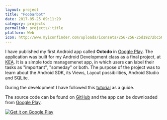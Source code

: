 ```yaml
---
layout: project
title: "Foobarbot"
date: 2017-05-25 09:11:29
category: projects
permalink: projects/:title
platform: Web
icon: http://www.myiconfinder.com/uploads/iconsets/256-256-25d19272bc58056226f77270b80e3cf7.png
---
```


I have published my first Android app called **Octodo** in [Google Play](https://play.google.com/store/apps/details?id=com.gaboratorium.octodo). The application was built for my Android Development class as a final project, at [KEA](http://www.kea.dk/da/). It is a simple todo managemenet app, in which users can label their tasks as "important", "someday" or both. The purpose of the project was to learn about the Android SDK, its Views, Layout possibilities, Android Studio and SQLite.

During the development I have followed this [tutorial](https://www.sitepoint.com/starting-android-development-creating-todo-app/) as a guide.

The source code can be found on [GitHub](https://github.com/gaboratorium/octodo) and the app can be downloaded from [Google Play](). 

<a href='https://play.google.com/store/apps/details?id=com.gaboratorium.octodo&pcampaignid=MKT-Other-global-all-co-prtnr-py-PartBadge-Mar2515-1'><img alt='Get it on Google Play' class="c-google-play" src='https://play.google.com/intl/en_us/badges/images/generic/en_badge_web_generic.png'/></a>
